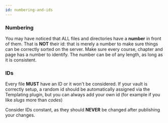 ```yaml
---
id: numbering-and-ids
---
```

### Numbering
You may have noticed that ALL files and directories have a **number** in front of them.
That is **NOT** their id: that is merely a number to make sure things can be correctly sorted on the server.
Make sure every course, chapter and page has a number to identify.
The number can be of any length, as long as it is consistent.

### IDs
Every file **MUST** have an ID or it won't be considered.
If your vault is correctly setup, a random id should be automatically assigned via the Templating plugin,
but you can always add your own id (for example if you like _slugs_ more than _codes_)

Consider IDs constant, as they should **NEVER** be changed after publishing your changes.